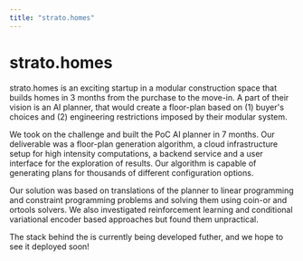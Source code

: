 ```yaml
---
title: "strato.homes"
---
```


# strato.homes

strato.homes is an exciting startup in a modular construction space that builds homes
in 3 months from the purchase to the move-in. A part of their vision is an AI
planner, that would create a floor-plan based on (1) buyer's choices and (2) engineering
restrictions imposed by their modular system.


We took on the challenge and built the PoC AI planner in 7 months. Our deliverable was
a floor-plan generation algorithm, a cloud infrastructure setup for high intensity
computations, a backend service and a user interface for the exploration of results. Our
algorithm is capable of generating plans for thousands of different configuration options.


Our solution was based on translations of the planner to linear programming and
constraint programming problems and solving them using coin-or and ortools solvers. We also
investigated reinforcement learning and conditional variational encoder based approaches
but found them unpractical.


The stack behind the is currently being developed futher, and we hope to see it
deployed soon!
